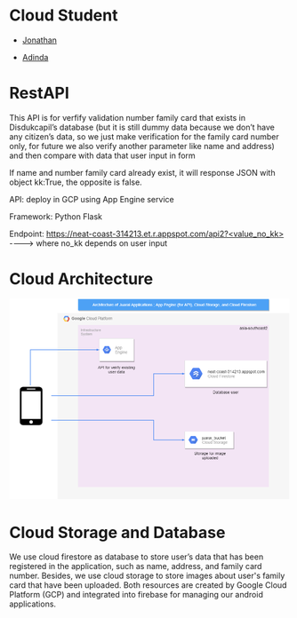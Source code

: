 # Cloud Student

- [Jonathan](https://github.com/jonathanka13)

- [Adinda](https://github.com/adindaarp)

# RestAPI

This API is for verfify validation number family card that exists in Disdukcapil’s database (but it is still dummy data because we don’t have any citizen’s data, so we just make verification for the family card number only, for future we also verify another parameter like name and address) and then compare with data that user input in form

If name and number family card already exist, it will response JSON with object kk:True, the opposite is false.

API: deploy in GCP using App Engine service

Framework: Python Flask

Endpoint: https://neat-coast-314213.et.r.appspot.com/api2?<value_no_kk>  ----> where no_kk depends on user input

# Cloud Architecture

![Cloud Architecture](https://github.com/B21-CAP0204/RestAPI/blob/master/cloud%20architecture.png)

# Cloud Storage and Database

We use cloud firestore as database to store user’s data that has been registered in the application, such as name, address, and family card number. 
Besides, we use cloud storage to store images about user's family card that have been uploaded. 
Both resources are created by Google Cloud Platform (GCP) and integrated into firebase for managing our android applications.
